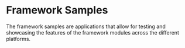 # Framework Samples

The framework samples are applications that allow for testing and showcasing the features 
of the framework modules across the different platforms. 